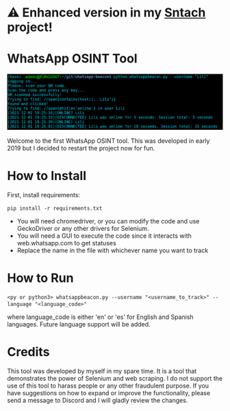 # ⚠️ Enhanced version in my [Sntach](https://github.com/FJRG2007/snatch) project!

# WhatsApp OSINT Tool

![example](./img/doc1.PNG?raw=true)

Welcome to the first WhatsApp OSINT tool. This was developed in early 2019 but I decided to restart the project now for fun. 

# How to Install

First, install requirements:

```
pip install -r requirements.txt
```

- You will need chromedriver, or you can modify the code and use GeckoDriver or any other drivers for Selenium.
- You will need a GUI to execute the code since it interacts with web.whatsapp.com to get statuses
- Replace the name in the file with whichever name you want to track

# How to Run

```
<py or python3> whatsappbeacon.py --username "<username_to_track>" --language "<language_code>"
```

where language_code is either 'en' or 'es' for English and Spanish languages. Future language support will be added.

# Credits

This tool was developed by myself in my spare time. It is a tool that demonstrates the power of Selenium and web scraping. I do not support the use of this tool to harass people or any other fraudulent purpose. If you have suggestions on how to expand or improve the functionality, please send a message to Discord and I will gladly review the changes.

